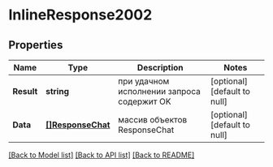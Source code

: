 # InlineResponse2002

## Properties
Name | Type | Description | Notes
------------ | ------------- | ------------- | -------------
**Result** | **string** | при удачном исполнении запроса содержит OK | [optional] [default to null]
**Data** | [**[]ResponseChat**](ResponseChat.md) | массив объектов ResponseChat | [optional] [default to null]

[[Back to Model list]](../README.md#documentation-for-models) [[Back to API list]](../README.md#documentation-for-api-endpoints) [[Back to README]](../README.md)

